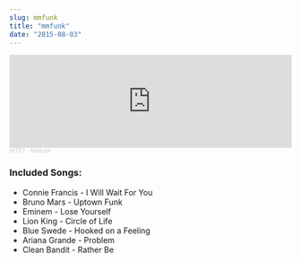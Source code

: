 ```yaml
---
slug: mmfunk
title: "mmfunk"
date: "2015-08-03"
---
```


<iframe title="mmfunknp" width="100%" height="166" scrolling="no" frameborder="no" allow="autoplay" src="https://w.soundcloud.com/player/?url=https%3A//api.soundcloud.com/tracks/217512447&color=%00000000&auto_play=false&hide_related=false&show_comments=true&show_user=true&show_reposts=false&show_teaser=true"></iframe><div style="font-size: 10px; color: #cccccc;line-break: anywhere;word-break: normal;overflow: hidden;white-space: nowrap;text-overflow: ellipsis; font-family: Interstate,Lucida Grande,Lucida Sans Unicode,Lucida Sans,Garuda,Verdana,Tahoma,sans-serif;font-weight: 100;"><a href="https://soundcloud.com/ihtfy" title="IHTFY" target="_blank" style="color: #cccccc; text-decoration: none;">IHTFY</a> · <a href="https://soundcloud.com/ihtfy/mmfunk" title="Mmfunk" target="_blank" style="color: #cccccc; text-decoration: none;">Mmfunk</a></div>

### Included Songs:

- Connie Francis - I Will Wait For You
- Bruno Mars - Uptown Funk
- Eminem - Lose Yourself
- Lion King - Circle of Life
- Blue Swede - Hooked on a Feeling
- Ariana Grande - Problem
- Clean Bandit - Rather Be
